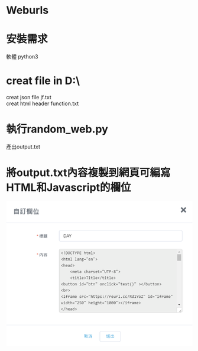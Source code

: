 # Weburls
# 安裝需求
軟體
python3

# creat file in D:\
creat json file jf.txt  
creat html header function.txt  

# 執行random_web.py
產出output.txt  

# 將output.txt內容複製到網頁可編寫HTML和Javascript的欄位
![image](https://github.com/Saioyan/Weburls/blob/master/html_edit.PNG?raw=true)
